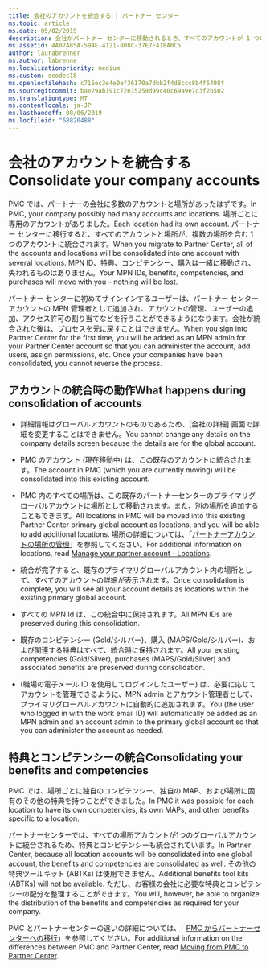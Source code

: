 ```yaml
---
title: 会社のアカウントを統合する | パートナー センター
ms.topic: article
ms.date: 05/02/2019
description: 会社がパートナー センターに移動されるとき、すべてのアカウントが 1 つのアカウントに統合されます
ms.assetid: 4A07A85A-594E-4121-808C-37E7FA18A0C5
author: laurabrenner
ms.author: labrenne
ms.localizationpriority: medium
ms.custom: seodec18
ms.openlocfilehash: c715ec3e4e0ef36170a7dbb2f4d8ccc8b4f6408f
ms.sourcegitcommit: bae29ab191c72e15259d99c40c69a9e7c3f2b502
ms.translationtype: MT
ms.contentlocale: ja-JP
ms.lasthandoff: 08/06/2019
ms.locfileid: "68820488"
---
```

# <a name="consolidate-your-company-accounts"></a><span data-ttu-id="cae64-103">会社のアカウントを統合する</span><span class="sxs-lookup"><span data-stu-id="cae64-103">Consolidate your company accounts</span></span>

<span data-ttu-id="cae64-104">PMC では、パートナーの会社に多数のアカウントと場所があったはずです。</span><span class="sxs-lookup"><span data-stu-id="cae64-104">In PMC, your company possibly had many accounts and locations.</span></span> <span data-ttu-id="cae64-105">場所ごとに専用のアカウントがありました。</span><span class="sxs-lookup"><span data-stu-id="cae64-105">Each location had its own account.</span></span> <span data-ttu-id="cae64-106">パートナー センターに移行すると、すべてのアカウントと場所が、複数の場所を含む 1 つのアカウントに統合されます。</span><span class="sxs-lookup"><span data-stu-id="cae64-106">When you migrate to Partner Center, all of the accounts and locations will be consolidated into one account with several locations.</span></span> <span data-ttu-id="cae64-107">MPN ID、特典、コンピテンシー、購入は一緒に移動され、失われるものはありません。</span><span class="sxs-lookup"><span data-stu-id="cae64-107">Your MPN IDs, benefits, competencies, and purchases will move with you – nothing will be lost.</span></span> 

<span data-ttu-id="cae64-108">パートナー センターに初めてサインインするユーザーは、パートナー センター アカウントの MPN 管理者として追加され、アカウントの管理、ユーザーの追加、アクセス許可の割り当てなどを行うことができるようになります。会社が統合された後は、プロセスを元に戻すことはできません。</span><span class="sxs-lookup"><span data-stu-id="cae64-108">When you sign into Partner Center for the first time, you will be added as an MPN admin for your Partner Center account so that you can administer the account, add users, assign permissions, etc. Once your companies have been consolidated, you cannot reverse the process.</span></span>

## <a name="what-happens-during-consolidation-of-accounts"></a><span data-ttu-id="cae64-109">アカウントの統合時の動作</span><span class="sxs-lookup"><span data-stu-id="cae64-109">What happens during consolidation of accounts</span></span>

- <span data-ttu-id="cae64-110">詳細情報はグローバルアカウントのものであるため、[会社の詳細] 画面で詳細を変更することはできません。</span><span class="sxs-lookup"><span data-stu-id="cae64-110">You cannot change any details on the company details screen because the details are for the global account.</span></span> 

- <span data-ttu-id="cae64-111">PMC のアカウント (現在移動中) は、この既存のアカウントに統合されます。</span><span class="sxs-lookup"><span data-stu-id="cae64-111">The account in PMC (which you are currently moving) will be consolidated into this existing account.</span></span> 

- <span data-ttu-id="cae64-112">PMC 内のすべての場所は、この既存のパートナーセンターのプライマリグローバルアカウントに場所として移動されます。また、別の場所を追加することもできます。</span><span class="sxs-lookup"><span data-stu-id="cae64-112">All locations in PMC will be moved into this existing Partner Center primary global account as locations, and you will be able to add additional locations.</span></span> <span data-ttu-id="cae64-113">場所の詳細については、「[パートナーアカウントの場所の管理](manage-locations.md)」を参照してください。</span><span class="sxs-lookup"><span data-stu-id="cae64-113">For additional information on locations, read  [Manage your partner account - Locations](manage-locations.md).</span></span>

- <span data-ttu-id="cae64-114">統合が完了すると、既存のプライマリグローバルアカウント内の場所として、すべてのアカウントの詳細が表示されます。</span><span class="sxs-lookup"><span data-stu-id="cae64-114">Once consolidation is complete, you will see all your account details as locations within the existing primary global account.</span></span>

- <span data-ttu-id="cae64-115">すべての MPN Id は、この統合中に保持されます。</span><span class="sxs-lookup"><span data-stu-id="cae64-115">All MPN IDs are preserved during this consolidation.</span></span>

- <span data-ttu-id="cae64-116">既存のコンピテンシー (Gold/シルバー)、購入 (MAPS/Gold/シルバー)、および関連する特典はすべて、統合時に保持されます。</span><span class="sxs-lookup"><span data-stu-id="cae64-116">All your existing competencies (Gold/Silver), purchases (MAPS/Gold/Silver) and associated benefits are preserved during consolidation.</span></span>

- <span data-ttu-id="cae64-117">(職場の電子メール ID を使用してログインしたユーザー) は、必要に応じてアカウントを管理できるように、MPN admin とアカウント管理者として、プライマリグローバルアカウントに自動的に追加されます。</span><span class="sxs-lookup"><span data-stu-id="cae64-117">You (the user who logged in with the work email ID) will automatically be added as an MPN admin and an account admin to the primary global account so that you can administer the account as needed.</span></span> 


## <a name="consolidating-your-benefits-and-competencies"></a><span data-ttu-id="cae64-118">特典とコンピテンシーの統合</span><span class="sxs-lookup"><span data-stu-id="cae64-118">Consolidating your benefits and competencies</span></span>

<span data-ttu-id="cae64-119">PMC では、場所ごとに独自のコンピテンシー、独自の MAP、および場所に固有のその他の特典を持つことができました。</span><span class="sxs-lookup"><span data-stu-id="cae64-119">In PMC it was possible for each location to have its own competencies, its own MAPs, and other benefits specific to a location.</span></span>

<span data-ttu-id="cae64-120">パートナーセンターでは、すべての場所アカウントが1つのグローバルアカウントに統合されるため、特典とコンピテンシーも統合されています。</span><span class="sxs-lookup"><span data-stu-id="cae64-120">In Partner Center, because all location accounts will be consolidated into one global account, the benefits and competencies are consolidated as well.</span></span> <span data-ttu-id="cae64-121">その他の特典ツールキット (ABTKs) は使用できません。</span><span class="sxs-lookup"><span data-stu-id="cae64-121">Additional benefits tool kits (ABTKs) will not be available.</span></span> <span data-ttu-id="cae64-122">ただし、お客様の会社に必要な特典とコンピテンシーの配分を整理することができます。</span><span class="sxs-lookup"><span data-stu-id="cae64-122">You will, however, be able to organize the distribution of the benefits and competencies as required for your company.</span></span>

<span data-ttu-id="cae64-123">PMC とパートナーセンターの違いの詳細については、「 [PMC からパートナーセンターへの移行](guide-to-migration.md)」を参照してください。</span><span class="sxs-lookup"><span data-stu-id="cae64-123">For additional information on the differences between PMC and Partner Center, read [Moving from PMC to Partner Center](guide-to-migration.md).</span></span>
